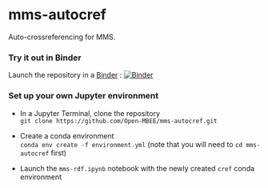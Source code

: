 # mms-autocref
Auto-crossreferencing for MMS.



### Try it out in Binder
Launch the repository in a [Binder](https://mybinder.org/) : [![Binder](https://mybinder.org/badge_logo.svg)](https://mybinder.org/v2/gh/Open-MBEE/mms-autocref/master)


### Set up your own Jupyter environment

- In a Jupyter Terminal, clone the repository <br>
`git clone https://github.com/Open-MBEE/mms-autocref.git`

- Create a conda environment <br>
`conda env create -f environment.yml` (note that you will need to `cd mms-autocref` first)

- Launch the `mms-rdf.ipynb` notebook with the newly created `cref` conda environment
